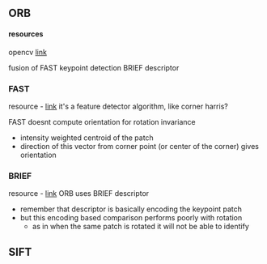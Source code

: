 ## ORB

#### resources
opencv [link](https://docs.opencv.org/3.4/d1/d89/tutorial_py_orb.html#:~:text=ORB%20is%20basically%20a%20fusion,pyramid%20to%20produce%20multiscale%2Dfeatures.)

fusion of 
	FAST keypoint detection
	BRIEF descriptor


### FAST
resource - [link](https://docs.opencv.org/3.4/df/d0c/tutorial_py_fast.html)
it's a feature detector algorithm, like corner harris? 

FAST doesnt compute orientation
for rotation invariance
- intensity weighted centroid of the patch
- direction of this vector from corner point (or center of the corner) gives orientation

### BRIEF
resource - [link](https://docs.opencv.org/3.4/dc/d7d/tutorial_py_brief.html)
ORB uses BRIEF descriptor 
- remember that descriptor is basically encoding the keypoint patch
- but this encoding based comparison performs poorly with rotation
	- as in when the same patch is rotated it will not be able to identify

## SIFT

